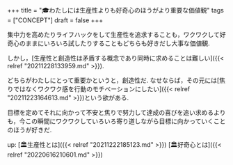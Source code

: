 +++
title = "🎓わたしには生産性よりも好奇心のほうがより重要な価値観"
tags = ["CONCEPT"]
draft = false
+++

集中力を高めたりライフハックをして生産性を追求することも，ワクワクして好奇心のままにいろいろ試したりすることもどちらも好きだし大事な価値観.

しかし，[生産性と創造性は矛盾する概念であり同時に求めることは難しい]({{< relref "20211228133959.md" >}}).

どちらがわたしにとって重要かというと，創造性だ. なせならば，その元には[焦りではなくワクワク感を行動のモチベーションにしたい]({{< relref "20211223164613.md" >}})という欲がある.

目標を定めてそれに向かって不安と焦りで努力して達成の喜びを追い求めるよりも，今この瞬間にワクワクしていろいろ寄り道しながら目標に向かっていくことのほうが好きだ.

up: [🏛生産性とは]({{< relref "20211222185123.md" >}}) [🏛好奇心とは]({{< relref "20220616210601.md" >}})
